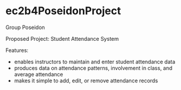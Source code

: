 # ec2b4PoseidonProject
Group Poseidon

Proposed Project: Student Attendance System


Features:
- enables instructors to maintain and enter student attendance data
- produces data on attendance patterns, involvement in class, and average attendance
- makes it simple to add, edit, or remove attendance records
